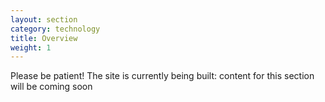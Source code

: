 ```yaml
---
layout: section
category: technology
title: Overview
weight: 1
---
```

Please be patient! The site is currently being built: content for this section will be coming soon